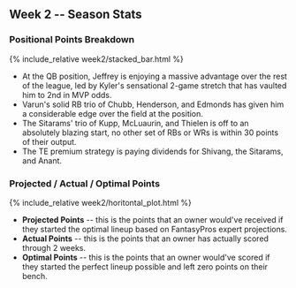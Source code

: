 ## Week 2 -- Season Stats

### Positional Points Breakdown
{% include_relative week2/stacked_bar.html %}
* At the QB position, Jeffrey is enjoying a massive advantage over the rest of the league, led by Kyler's sensational 2-game stretch that has vaulted him to 2nd in MVP odds. 
* Varun's solid RB trio of Chubb, Henderson, and Edmonds has given him a considerable edge over the field at the position. 
* The Sitarams' trio of Kupp, McLuaurin, and Thielen is off to an absolutely blazing start, no other set of RBs or WRs is within 30 points of their output. 
* The TE premium strategy is paying dividends for Shivang, the Sitarams, and Anant. 

### Projected / Actual / Optimal Points
{% include_relative week2/horitontal_plot.html %}
* **Projected Points** -- this is the points that an owner would've received if they started the optimal lineup based on FantasyPros expert projections. 
* **Actual Points** -- this is the points that an owner has actually scored through 2 weeks. 
* **Optimal Points** -- this is the points that an owner would've scored if they started the perfect lineup possible and left zero points on their bench. 
